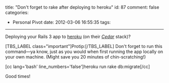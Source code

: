 title: "Don't forget to rake after deploying to heroku"
id: 87
comment: false
categories:
  - Personal Pivot
date: 2012-03-06 16:55:35
tags:
---

Deploying your Rails 3 app to [heroku](http://www.heroku.com/ "Heroku") (on their _[Cedar](http://devcenter.heroku.com/articles/cedar "Heroku Cedar Stack for Rails 3 Apps")_ stack)?

[TBS_LABEL class="important"]Protip:[/TBS_LABEL] Don't forget to run this command—ya know, just as you would when first running the app locally on your own machine. (Might save you 20 minutes of chin-scratching!)

[cc lang='bash' line_numbers='false']heroku run rake db:migrate[/cc]

Good times!